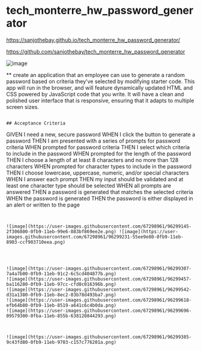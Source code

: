 # tech_monterre_hw_password_generator

https://sanjothebay.github.io/tech_monterre_hw_password_generator/

https://github.com/sanjothebay/tech_monterre_hw_password_generator


![image](https://user-images.githubusercontent.com/67298961/96298870-c77a1d00-0fb8-11eb-834e-912aa295f9db.png)



** create an application that an employee can use to generate a random password based on criteria they’ve selected by modifying starter code. This app will run in the browser, and 
will feature dynamically updated HTML and CSS powered by JavaScript code that you write. It will have a clean and polished user interface that is responsive, ensuring that it 
adapts to multiple screen sizes.

```

## Acceptance Criteria

```
GIVEN I need a new, secure password
WHEN I click the button to generate a password
THEN I am presented with a series of prompts for password criteria
WHEN prompted for password criteria
THEN I select which criteria to include in the password
WHEN prompted for the length of the password
THEN I choose a length of at least 8 characters and no more than 128 characters
WHEN prompted for character types to include in the password
THEN I choose lowercase, uppercase, numeric, and/or special characters
WHEN I answer each prompt
THEN my input should be validated and at least one character type should be selected
WHEN all prompts are answered
THEN a password is generated that matches the selected criteria
WHEN the password is generated
THEN the password is either displayed in an alert or written to the page
```


![image](https://user-images.githubusercontent.com/67298961/96299145-2f306800-0fb9-11eb-99e6-883bf869ee2e.png) ![image](https://user-images.githubusercontent.com/67298961/96299231-55ee9e80-0fb9-11eb-8903-ccf903710eea.png) 




![image](https://user-images.githubusercontent.com/67298961/96299307-7a4a7b00-0fb9-11eb-91c2-6c5cd404877b.png)
![image](https://user-images.githubusercontent.com/67298961/96299457-ba116280-0fb9-11eb-97cc-cfd8c016396b.png)
![image](https://user-images.githubusercontent.com/67298961/96299542-d31a1380-0fb9-11eb-8ec2-03b78d493ba7.png)
![image](https://user-images.githubusercontent.com/67298961/96299618-efb64b80-0fb9-11eb-8519-a641c6c4b0da.png)
![image](https://user-images.githubusercontent.com/67298961/96299696-09579300-0fba-11eb-855b-638120844293.png)



![image](https://user-images.githubusercontent.com/67298961/96299385-9c43fd80-0fb9-11eb-9703-c157c776201a.png)
